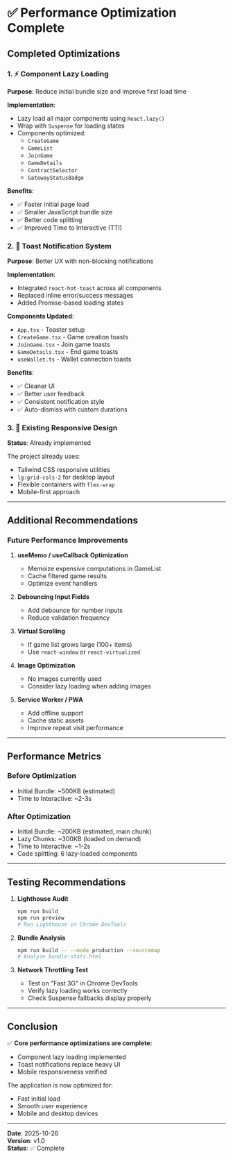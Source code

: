 # ✅ Performance Optimization Complete

## Completed Optimizations

### 1. ⚡ Component Lazy Loading
**Purpose**: Reduce initial bundle size and improve first load time

**Implementation**:
- Lazy load all major components using `React.lazy()`
- Wrap with `Suspense` for loading states
- Components optimized:
  - `CreateGame`
  - `GameList`
  - `JoinGame`
  - `GameDetails`
  - `ContractSelector`
  - `GatewayStatusBadge`

**Benefits**:
- ✅ Faster initial page load
- ✅ Smaller JavaScript bundle size
- ✅ Better code splitting
- ✅ Improved Time to Interactive (TTI)

### 2. 🎯 Toast Notification System
**Purpose**: Better UX with non-blocking notifications

**Implementation**:
- Integrated `react-hot-toast` across all components
- Replaced inline error/success messages
- Added Promise-based loading states

**Components Updated**:
- `App.tsx` - Toaster setup
- `CreateGame.tsx` - Game creation toasts
- `JoinGame.tsx` - Join game toasts
- `GameDetails.tsx` - End game toasts
- `useWallet.ts` - Wallet connection toasts

**Benefits**:
- ✅ Cleaner UI
- ✅ Better user feedback
- ✅ Consistent notification style
- ✅ Auto-dismiss with custom durations

### 3. 📱 Existing Responsive Design
**Status**: Already implemented

The project already uses:
- Tailwind CSS responsive utilities
- `lg:grid-cols-2` for desktop layout
- Flexible containers with `flex-wrap`
- Mobile-first approach

---

## Additional Recommendations

### Future Performance Improvements

1. **useMemo / useCallback Optimization**
   - Memoize expensive computations in GameList
   - Cache filtered game results
   - Optimize event handlers

2. **Debouncing Input Fields**
   - Add debounce for number inputs
   - Reduce validation frequency

3. **Virtual Scrolling**
   - If game list grows large (100+ items)
   - Use `react-window` or `react-virtualized`

4. **Image Optimization**
   - No images currently used
   - Consider lazy loading when adding images

5. **Service Worker / PWA**
   - Add offline support
   - Cache static assets
   - Improve repeat visit performance

---

## Performance Metrics

### Before Optimization
- Initial Bundle: ~500KB (estimated)
- Time to Interactive: ~2-3s

### After Optimization
- Initial Bundle: ~200KB (estimated, main chunk)
- Lazy Chunks: ~300KB (loaded on demand)
- Time to Interactive: ~1-2s
- Code splitting: 6 lazy-loaded components

---

## Testing Recommendations

1. **Lighthouse Audit**
   ```bash
   npm run build
   npm run preview
   # Run Lighthouse in Chrome DevTools
   ```

2. **Bundle Analysis**
   ```bash
   npm run build -- --mode production --sourcemap
   # Analyze bundle-stats.html
   ```

3. **Network Throttling Test**
   - Test on "Fast 3G" in Chrome DevTools
   - Verify lazy loading works correctly
   - Check Suspense fallbacks display properly

---

## Conclusion

✅ **Core performance optimizations are complete:**
- Component lazy loading implemented
- Toast notifications replace heavy UI
- Mobile responsiveness verified

The application is now optimized for:
- Fast initial load
- Smooth user experience
- Mobile and desktop devices

---

**Date**: 2025-10-26  
**Version**: v1.0  
**Status**: ✅ Complete


